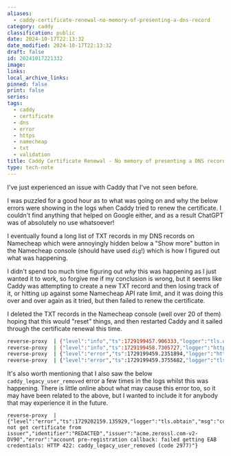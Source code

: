 ```yaml
---
aliases:
  - caddy-certificate-renewal-no-memory-of-presenting-a-dns-record
category: caddy
classification: public
date: 2024-10-17T22:13:32
date_modified: 2024-10-17T22:13:32
draft: false
id: 20241017221332
image: 
links: 
local_archive_links: 
pinned: false
print: false
series: 
tags:
  - caddy
  - certificate
  - dns
  - error
  - https
  - namecheap
  - txt
  - validation
title: Caddy Certificate Renewal - No memory of presenting a DNS record
type: tech-note
---
```


I've just experienced an issue with Caddy that I've not seen before.

I was puzzled for a good hour as to what was going on and why the below errors were showing in the logs when Caddy tried to renew the certificate. I couldn't find anything that helped on Google either, and as a result ChatGPT was of absolutely no use whatsoever!

I eventually found a long list of TXT records in my DNS records on Namecheap which were annoyingly hidden below a "Show more" button in the Namecheap console (should have used `dig`!) which is how I figured out what was happening. 

I didn't spend too much time figuring out *why* this was happening as I just wanted it to work, so forgive me if my conclusion is wrong, but it seems like Caddy was attempting to create a new TXT record and then losing track of it, or hitting up against some Namecheap API rate limit, and it was doing this over and over again as it tried, but then failed to renew the certificate.

I deleted the TXT records in the Namecheap console (well over 20 of them) hoping that this would "reset" things, and then restarted Caddy and it sailed through the certificate renewal this time.

```sh
reverse-proxy  | {"level":"info","ts":1729199457.906333,"logger":"tls.obtain","msg":"obtaining certificate","identifier":"REDACTED"}
reverse-proxy  | {"level":"info","ts":1729199458.7305727,"logger":"http.acme_client","msg":"trying to solve challenge","identifier":"REDACTED","challenge_type":"dns-01","ca":"https://acme-staging-v02.api.letsencrypt.org/directory"}
reverse-proxy  | {"level":"error","ts":1729199459.2351894,"logger":"http.acme_client","msg":"cleaning up solver","identifier":"REDACTED","challenge_type":"dns-01","error":"no memory of presenting a DNS record for \"_acme-challenge.REDACTED\" (usually OK if presenting also failed)"}
reverse-proxy  | {"level":"error","ts":1729199459.3755682,"logger":"tls.obtain","msg":"could not get certificate from issuer","identifier":"REDACTED","issuer":"acme-v02.api.letsencrypt.org-directory","error":"[REDACTED] solving challenges: presenting for challenge: adding temporary record for zone \"REDACTED.\": expected element type <ApiResponse> but have <html> (order=https://acme-staging-v02.api.letsencrypt.org/acme/order/REDACTED) (ca=https://acme-staging-v02.api.letsencrypt.org/directory)"}
```

It's also worth mentioning that I also saw the below `caddy_legacy_user_removed` error a few times in the logs whilst this was happening. There is little online about what may cause this error too, so it may have been related to the above, but I wanted to include it for anybody that may experience it in the future.

```
reverse-proxy  | {"level":"error","ts":1729202159.135929,"logger":"tls.obtain","msg":"could not get certificate from issuer","identifier":"REDACTED","issuer":"acme.zerossl.com-v2-DV90","error":"account pre-registration callback: failed getting EAB credentials: HTTP 422: caddy_legacy_user_removed (code 2977)"}
```